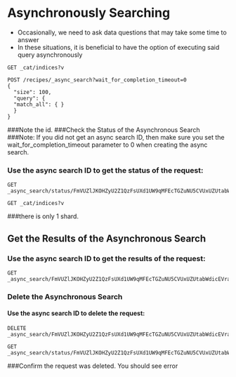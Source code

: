 # Asynchronously Searching
- Occasionally, we need to ask data questions that may take some time to answer
- In these situations, it is beneficial to have the option of executing said query asynchronously

```
GET _cat/indices?v
```


```
POST /recipes/_async_search?wait_for_completion_timeout=0
{
  "size": 100,
  "query": {
  "match_all": { }
  }
}
```

###Note the id.
###Check the Status of the Asynchronous Search
###Note: If you did not get an async search ID, then make sure you set the wait_for_completion_timeout parameter to 0 when creating the async search.

### Use the async search ID to get the status of the request:
```
GET _async_search/status/FmVUZlJKOHZyU2Z1QzFsUXd1UW9qMFEcTGZuNU5CVUxUZUtabWdicEVraFg5Zzo0NTAwMg==
```

```
GET _cat/indices?v
```

###there is only 1 shard.


## Get the Results of the Asynchronous Search
### Use the async search ID to get the results of the request:
```
GET _async_search/FmVUZlJKOHZyU2Z1QzFsUXd1UW9qMFEcTGZuNU5CVUxUZUtabWdicEVraFg5Zzo0NTAwMg==
```

### Delete the Asynchronous Search
#### Use the async search ID to delete the request:
```
DELETE _async_search/FmVUZlJKOHZyU2Z1QzFsUXd1UW9qMFEcTGZuNU5CVUxUZUtabWdicEVraFg5Zzo0NTAwMg==
```

```
GET _async_search/status/FmVUZlJKOHZyU2Z1QzFsUXd1UW9qMFEcTGZuNU5CVUxUZUtabWdicEVraFg5Zzo0NTAwMg==
```

###Confirm the request was deleted. You should see error